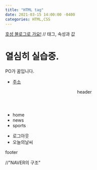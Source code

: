 ```yaml
---
title: "HTML tag"
date: 2021-03-15 14:00:00 -0400
categories: HTML,CSS
---
```



<a href="hosougyoum.github.io">호성 블로그로 가요!</a>
// 태그, 속성과 값 


<body>
    <div>
        <h1>열심히 실습중.</h1>
        PO가 꿈입니다.
        <ul>
            <li><a href="hosoungyoum.github.io">주소<a/></li>
        </ul>
    </div>
</body>             

<body>
    <header>header</header>
        <div id="container">
            <nav><ul>
                <li>home</li>
                <li>news</li>
                <li>sports</li> 
            </ul></nav>
            <aside><ul>
                <li>로그아웃</li>
                <li>오늘의날씨</li>
            </ul></li>
            </ul></aside>
            <footer>footer</footer>
        </div>
</body>     

//"NAVER의 구조"



[jekyll-docs]: https://jekyllrb.com/docs/home
[jekyll-gh]:   https://github.com/jekyll/jekyll
[jekyll-talk]: https://talk.jekyllrb.com/